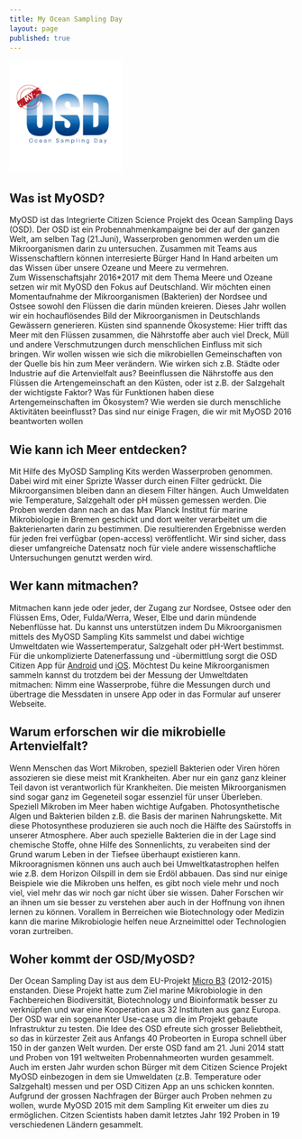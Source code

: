 ```yaml
---
title: My Ocean Sampling Day
layout: page
published: true
---
```


<img src="/assets/images/myosd-icon.gif" width="200px"/>

## Was ist MyOSD? 
MyOSD ist das Integrierte Citizen Science Projekt des Ocean Sampling Days (OSD). Der OSD ist ein Probennahmenkampaigne bei der auf der ganzen Welt, am selben Tag (21.Juni), Wasserproben genommen werden um die Mikroorganismen darin zu untersuchen. Zusammen mit Teams aus Wissenschaftlern können interresierte Bürger Hand In Hand arbeiten um das Wissen über unsere Ozeane und Meere zu vermehren.  
Zum Wissenschaftsjahr 2016*2017 mit dem Thema Meere und Ozeane setzen wir mit MyOSD den Fokus auf Deutschland. Wir möchten einen Momentaufnahme der Mikroorganismen (Bakterien) der Nordsee und Ostsee sowohl den Flüssen die darin münden kreieren. Dieses Jahr wollen wir ein hochauflösendes Bild der Mikroorganismen in Deutschlands Gewässern generieren. Küsten sind spannende Ökosysteme: Hier trifft das Meer mit den Flüssen zusammen, die Nährstoffe aber auch viel Dreck, Müll und andere Verschmutzungen durch menschlichen Einfluss mit sich bringen. Wir wollen wissen wie sich die mikrobiellen Gemeinschaften von der Quelle bis hin zum Meer verändern. Wie wirken sich z.B. Städte oder Industrie auf die Artenvielfalt aus? Beeinflussen die Nährstoffe aus den Flüssen die Artengemeinschaft an den Küsten, oder ist z.B. der Salzgehalt der wichtigste Faktor? Was für Funktionen haben diese Artengemeinschaften im Ökosystem? Wie werden sie durch menschliche Aktivitäten beeinflusst? Das sind nur einige Fragen, die wir mit MyOSD 2016 beantworten wollen

## Wie kann ich Meer entdecken?
Mit Hilfe des MyOSD Sampling Kits werden Wasserproben genommen. Dabei wird mit einer Sprizte Wasser durch einen Filter gedrückt. Die Mikroorgansimen bleiben dann an diesem Filter hängen. Auch Umweldaten wie Temperature, Salzgehalt oder pH müssen gemessen werden. Die Proben werden dann nach an das Max Planck Institut für marine Mikrobiologie in Bremen geschickt und dort weiter verarbeitet um die Bakterienarten darin zu bestimmen. Die resultierenden Ergebnisse werden für jeden frei verfügbar (open-access) veröffentlicht. Wir sind sicher, dass dieser umfangreiche Datensatz noch für viele andere wissenschaftliche Untersuchungen genutzt werden wird.

## Wer kann mitmachen?
Mitmachen kann jede oder jeder, der Zugang zur Nordsee, Ostsee oder den Flüssen Ems, Oder, Fulda/Werra, Weser, Elbe und darin mündende Nebenflüsse hat. Du kannst uns unterstützen indem Du Mikroorganismen mittels des MyOSD Sampling Kits sammelst und dabei wichtige Umweltdaten wie Wassertemperatur, Salzgehalt oder pH-Wert bestimmst. Für die unkomplizierte Datenerfassung und -übermittlung sorgt die OSD Citizen App für [Android](https://play.google.com/store/apps/details?id=com.iw.esa&hl=de) und [iOS](https://itunes.apple.com/us/app/osd-citizen/id834353532?mt=8). Möchtest Du keine Mikroorganismen sammeln kannst du trotzdem bei der Messung der Umweltdaten mitmachen: Nimm eine Wasserprobe, führe die Messungen durch und übertrage die Messdaten in unsere App oder in das Formular auf unserer Webseite.

## Warum erforschen wir die mikrobielle Artenvielfalt?
Wenn Menschen das Wort Mikroben, speziell Bakterien oder Viren hören assozieren sie diese meist mit Krankheiten. Aber nur ein ganz ganz kleiner Teil davon ist verantworlich für Krankheiten. Die meisten Mikroorganismen sind sogar ganz im Gegeneteil sogar essenziel für unser Überleben. Speziell Mikroben im Meer haben wichtige Aufgaben. Photosynthetische Algen und Bakterien bilden z.B. die Basis der marinen Nahrungskette. Mit diese Photosynthese produzieren sie auch noch die Hälfte des Saürstoffs in unserer Atmosphere. Aber auch spezielle Bakterien die in der Lage sind chemische Stoffe, ohne Hilfe des Sonnenlichts, zu verabeiten sind der Grund warum Leben in der Tiefsee überhaupt existieren kann. Mikrooragnismen können uns auch  auch bei Umweltkatastrophen helfen wie z.B. dem Horizon Oilspill in dem sie Erdöl abbauen. Das sind nur einige Beispiele wie die Mikroben uns helfen, es gibt noch viele mehr und noch viel, viel mehr das wir noch gar nicht über sie wissen. Daher Forschen wir an ihnen um sie besser zu verstehen aber auch in der Hoffnung von ihnen lernen zu können. Vorallem in Berreichen wie Biotechnology oder Medizin kann die marine Mikrobiologie helfen neue Arzneimittel oder Technologien voran zurtreiben.

## Woher kommt der OSD/MyOSD?
Der Ocean Sampling Day ist aus dem EU-Projekt [Micro B3](https://www.microb3.eu/) (2012-2015) enstanden. Diese Projekt hatte zum Ziel marine Mikrobiologie in den Fachbereichen Biodiversität, Biotechnology und Bioinformatik besser zu verknüpfen und war eine Kooperation aus 32 Instituten aus ganz Europa.  Der OSD war ein sogenannter Use-case um die im Projekt gebaute Infrastruktur zu testen. Die Idee des OSD efreute sich grosser Beliebtheit, so das in kürzester Zeit aus Anfangs 40 Probeorten in Europa schnell über 150 in der ganzen Welt wurden. Der erste OSD fand am 21. Juni 2014 statt und  Proben von 191 weltweiten Probennahmeorten wurden gesammelt. Auch im ersten Jahr wurden schon Bürger mit dem Citizen Science Projekt MyOSD einbezogen in dem sie Umweldaten (z.B. Temperature oder Salzgehalt) messen und per OSD Citizen App an uns schicken konnten. Aufgrund der grossen Nachfragen der Bürger auch Proben nehmen zu wollen, wurde MyOSD 2015 mit dem Sampling Kit erweiter um dies zu ermöglichen. Citzen Scientists haben damit letztes Jahr 192 Proben in 19 verschiedenen Ländern gesammelt. 

